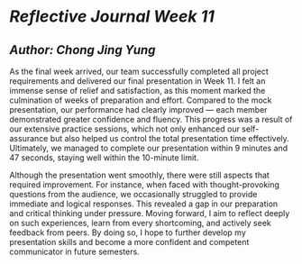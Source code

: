 # *Reflective Journal Week 11*

## *Author: Chong Jing Yung*

As the final week arrived, our team successfully completed all project requirements and delivered our final presentation in Week 11. I felt an immense sense of relief and satisfaction, as this moment marked the culmination of weeks of preparation and effort. Compared to the mock presentation, our performance had clearly improved — each member demonstrated greater confidence and fluency. This progress was a result of our extensive practice sessions, which not only enhanced our self-assurance but also helped us control the total presentation time effectively. Ultimately, we managed to complete our presentation within 9 minutes and 47 seconds, staying well within the 10-minute limit.

Although the presentation went smoothly, there were still aspects that required improvement. For instance, when faced with thought-provoking questions from the audience, we occasionally struggled to provide immediate and logical responses. This revealed a gap in our preparation and critical thinking under pressure. Moving forward, I aim to reflect deeply on such experiences, learn from every shortcoming, and actively seek feedback from peers. By doing so, I hope to further develop my presentation skills and become a more confident and competent communicator in future semesters.
